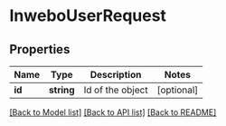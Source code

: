 # InweboUserRequest

## Properties
Name | Type | Description | Notes
------------ | ------------- | ------------- | -------------
**id** | **string** | Id of the object | [optional] 

[[Back to Model list]](../README.md#documentation-for-models) [[Back to API list]](../README.md#documentation-for-api-endpoints) [[Back to README]](../README.md)

